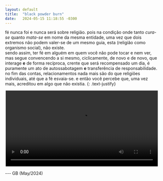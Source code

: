 ```yaml
---
layout: default
title:  "black powder burn"
date:   2024-05-15 11:18:55 -0300
---
```



fé nunca foi e nunca será sobre religião. pois na condição onde tanto _cura-se_ quanto _mata-se_ em nome da mesma entidade, uma vez que dois extremos não podem valer-se de um mesmo guia, esta (religião como organismo social), não existe.  
sendo assim, ter fé em alguém em quem você não pode tocar e nem ver, mas segue convencendo a si mesmo, ciclicamente, de novo e de novo, que interage **e** de forma recíproca, crente que será recompensado um dia, é puramente um ato de autossabotagem **e** transferência de responsabilidade.  
no fim das contas, relacionamentos nada mais são do que religiões individuais, até que a fé esvaia-se. e então você percebe que, uma vez mais, acreditou em algo que não existia.
{: .text-justify}
  
<center><video src="/assets/videos/interpol.mp4" width="500" controls title="clock" autoplay></video></center>

--- GB (May/2024)
